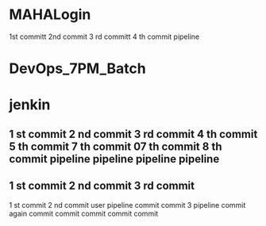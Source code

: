 # MAHALogin
1st committ
2nd commit
3 rd committ
4 th commit pipeline


# DevOps_7PM_Batch
# jenkin
1 st commit 
2 nd commit
3 rd commit 
4 th commit
5 th commit
7 th commit
07 th commit 
8 th commit
pipeline
pipeline
pipeline
pipeline
-------------
1 st commit
2 nd commit
3 rd commit
---------------------
1 st commit
2 nd commit user pipeline
commit
commit 3
pipeline commit
again commit
commit
commit
commit
commit
